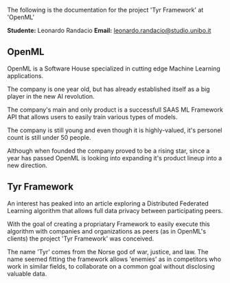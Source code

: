 The following is the documentation for the project 'Tyr Framework' at 'OpenML'

**Studente:** Leonardo Randacio
**Email:** leonardo.randacio@studio.unibo.it

## OpenML

OpenML is a Software House specialized in cutting edge Machine Learning applications.

The company is one year old, but has already established itself as a big player in the new AI revolution.

The company's main and only product is a successfull SAAS ML Framework API that allows users to easily train various types of models.

The company is still young and even though it is highly-valued, it's personel count is still under 50 people.

Although when founded the company proved to be a rising star, since a year has passed OpenML is looking into expanding it's product lineup into a new direction.

## Tyr Framework

An interest has peaked into an article exploring a Distributed Federated Learning algorithm that allows full data privacy between participating peers.

With the goal of creating a propriatary Framework to easily execute this algorithm with companies and organizations as peers (as in OpenML's clients) the project 'Tyr Framework' was conceived.

The name 'Tyr' comes from the Norse god of war, justice, and law. The name seemed fitting the framework allows 'enemies' as in competitors who work in similar fields, to collaborate on a common goal without disclosing valuable data.

